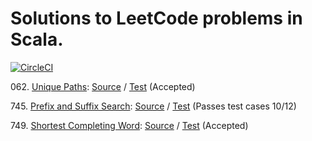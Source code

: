 # Solutions to LeetCode problems in Scala.

[![CircleCI](https://circleci.com/gh/aa8y/book-ctci/tree/master.svg?style=shield&circle-token=7012e3ab725c94f866647778ab0bd7be465ccdd0)](https://circleci.com/gh/aa8y/book-ctci/tree/master)

062\. [Unique Paths](https://leetcode.com/problems/unique-paths/description/):
      [Source](https://github.com/aa8y/leetcode/blob/master/src/main/scala/co/aa8y/leetcode/UniquePaths.scala) /
      [Test](https://github.com/aa8y/leetcode/blob/master/src/test/scala/co/aa8y/leetcode/UniquePathsSpec.scala)
      (Accepted)

745\. [Prefix and Suffix Search](https://leetcode.com/problems/prefix-and-suffix-search/description/):
      [Source](https://github.com/aa8y/leetcode/blob/master/src/main/scala/co/aa8y/leetcode/PrefixAndSuffixSearch.scala) /
      [Test](https://github.com/aa8y/leetcode/blob/master/src/test/scala/co/aa8y/leetcode/PrefixAndSuffixSearchSpec.scala)
      (Passes test cases 10/12)

749\. [Shortest Completing Word](https://leetcode.com/problems/shortest-completing-word/description/):
      [Source](https://github.com/aa8y/leetcode/blob/master/src/main/scala/co/aa8y/leetcode/ShortestCompletingWord.scala) /
      [Test](https://github.com/aa8y/leetcode/blob/master/src/test/scala/co/aa8y/leetcode/ShortestCompletingWordSpec.scala)
      (Accepted)
